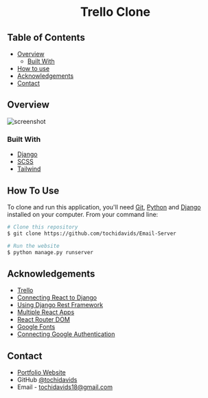 <!-- Please update value in the {}  -->

<h1 align="center">Trello Clone</h1>

<!-- TABLE OF CONTENTS -->

## Table of Contents

-   [Overview](#overview)
    -   [Built With](#built-with)
-   [How to use](#how-to-use)
-   [Acknowledgements](#acknowledgements)
-   [Contact](#contact)

<!-- OVERVIEW -->

## Overview

![screenshot](./screenshot.png)

### Built With

<!-- This section should list any major frameworks that you built your project using. Here are a few examples.-->

-   [Django](https://www.djangoproject.com/)
-   [SCSS](https://sass-lang.com/)
-   [Tailwind](https://tailwindcss.com/)

## How To Use

<!-- Example: -->

To clone and run this application, you'll need [Git](https://git-scm.com), [Python](https://www.python.org/) and [Django](https://www.djangoproject.com/) installed on your computer. From your command line:

```bash
# Clone this repository
$ git clone https://github.com/tochidavids/Email-Server

# Run the website
$ python manage.py runserver
```

## Acknowledgements

- [Trello](https://trello.com/)
- [Connecting React to Django](https://dev.to/nagatodev/how-to-connect-django-to-reactjs-1a71)
- [Using Django Rest Framework]()
- [Multiple React Apps](https://stackoverflow.com/questions/70151868/django-react-connecting-multiple-apps-from-one-template)
- [React Router DOM](https://reactrouter.com/)
- [Google Fonts](https://fonts.google.com/)
- [Connecting Google Authentication](https://dev.to/mdrhmn/django-google-authentication-using-django-allauth-18f8)

## Contact

-   [Portfolio Website](https://tochidavids.netlify.app)
-   GitHub [@tochidavids](https://github.com/tochidavids)
-   Email - tochidavids18@gmail.com
